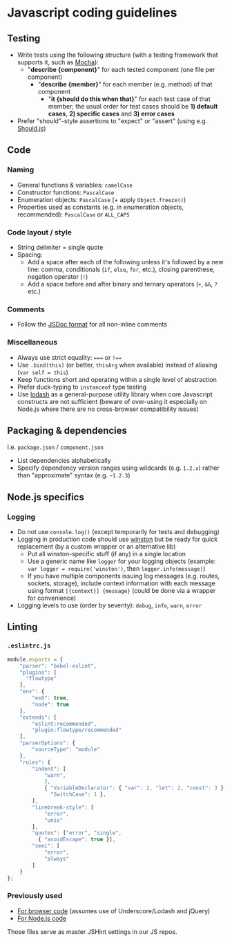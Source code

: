 # Javascript coding guidelines


## Testing

- Write tests using the following structure (with a testing framework that supports it, such as [Mocha](http://visionmedia.github.com/mocha/)):
    - "**describe {component}**" for each tested component (one file per component)
        - "**describe {member}**" for each member (e.g. method) of that component
            - "**it {should do this when that}**" for each test case of that member; the usual order for test cases should be **1) default cases**, **2) specific cases** and **3) error cases**
- Prefer "should"-style assertions to "expect" or "assert" (using e.g. [Should.js](https://github.com/visionmedia/should.js/))


## Code

### Naming

- General functions & variables: `camelCase`
- Constructor functions: `PascalCase`
- Enumeration objects: `PascalCase` (+ apply `Object.freeze()`)
- Properties used as constants (e.g. in enumeration objects, recommended): `PascalCase` or `ALL_CAPS`

### Code layout / style

- String delimiter = single quote
- Spacing:
    - Add a space after each of the following unless it's followed by a new line: comma, conditionals (`if`, `else`, `for`, etc.), closing parenthese, negation operator (`!`)
    - Add a space before and after binary and ternary operators (`+`, `&&`, `?` etc.)

### Comments

- Follow the [JSDoc format](http://en.wikipedia.org/wiki/JSDoc) for all non-inline comments

### Miscellaneous

- Always use strict equality: `===` or `!==`
- Use `.bind(this)` (or better, `thisArg` when available) instead of aliasing (`var self = this`)
- Keep functions short and operating within a single level of abstraction
- Prefer duck-typing to `instanceof` type testing
- Use [lodash](http://lodash.com) as a general-purpose utility library when core Javascript constructs are not sufficient (beware of over-using it especially on Node.js where there are no cross-browser compatibility issues)


## Packaging & dependencies

I.e. `package.json` / `component.json`

- List dependencies alphabetically
- Specify dependency version ranges using wildcards (e.g. `1.2.x`) rather than "approximate" syntax (e.g. `~1.2.3`)


## Node.js specifics

### Logging

- Do not use `console.log()` (except temporarily for tests and debugging)
- Logging in production code should use [winston](https://github.com/flatiron/winston) but be ready for quick replacement (by a custom wrapper or an alternative lib)
    - Put all winston-specific stuff (if any) in a single location
    - Use a generic name like `logger` for your logging objects (example: `var logger = require('winston')`, then `logger.info(message)`)
    - If you have multiple components issuing log messages (e.g. routes, sockets, storage), include context information with each message using format `[{context}] {message}` (could be done via a wrapper for convenience)
- Logging levels to use (order by severity): `debug`, `info`, `warn`, `error`


## Linting

### `.eslintrc.js`

~~~javascript
module.exports = {
    "parser": "babel-eslint",
    "plugins": [
      "flowtype"
    ],
    "env": {
        "es6": true,
        "node": true
    },
    "extends": [
        "eslint:recommended",
        "plugin:flowtype/recommended"
    ],
    "parserOptions": {
        "sourceType": "module"
    },
    "rules": {
        "indent": [
            "warn",
            2, 
            { "VariableDeclarator": { "var": 2, "let": 2, "const": 3 }, 
              "SwitchCase": 1 },
        ],
        "linebreak-style": [
            "error",
            "unix"
        ],
        "quotes": ["error", "single", 
          { "avoidEscape": true }],
        "semi": [
            "error",
            "always"
        ]
    }
};
~~~

### Previously used

- [For browser code](Coding%20guidelines%20-%20Javascript/javascript-browser.jshintrc) (assumes use of Underscore/Lodash and jQuery)
- [For Node.js code](Coding%20guidelines%20-%20Javascript/javascript-node.jshintrc)

Those files serve as master JSHint settings in our JS repos.
